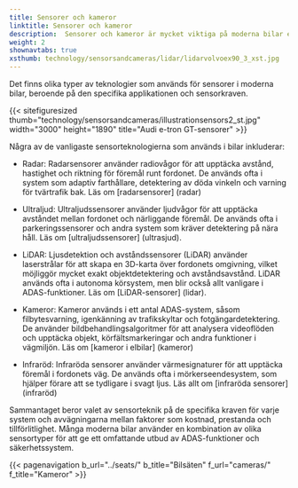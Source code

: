 ```yaml
---
title: Sensorer och kameror
linktitle: Sensorer och kameror
description:  Sensorer och kameror är mycket viktiga på moderna bilar eftersom de spelar en nyckelroll i många av de avancerade förarassistanssystemen. EVKX.net ger dig information om de olika typerna som används i elbilar.
weight: 2
shownavtabs: true
xsthumb: technology/sensorsandcameras/lidar/lidarvolvoex90_3_xst.jpg
---
```

<!-- markdownlint-disable MD033 -->
Det finns olika typer av teknologier som används för sensorer i moderna bilar, beroende på den specifika applikationen och sensorkraven.

{{< sitefiguresized thumb="technology/sensorsandcameras/illustrationsensors2_st.jpg" width="3000" height="1890" title="Audi e-tron GT-sensorer" >}}

Några av de vanligaste sensorteknologierna som används i bilar inkluderar:

- Radar: Radarsensorer använder radiovågor för att upptäcka avstånd, hastighet och riktning för föremål runt fordonet. De används ofta i system som adaptiv farthållare, detektering av döda vinkeln och varning för tvärtrafik bak. Läs om [radarsensorer] (radar)

- Ultraljud: Ultraljudssensorer använder ljudvågor för att upptäcka avståndet mellan fordonet och närliggande föremål. De används ofta i parkeringssensorer och andra system som kräver detektering på nära håll. Läs om [ultraljudssensorer] (ultrasjud).

- LiDAR: Ljusdetektion och avståndssensorer (LiDAR) använder laserstrålar för att skapa en 3D-karta över fordonets omgivning, vilket möjliggör mycket exakt objektdetektering och avståndsavstånd. LiDAR används ofta i autonoma körsystem, men blir också allt vanligare i ADAS-funktioner. Läs om [LiDAR-sensorer] (lidar).

- Kameror: Kameror används i ett antal ADAS-system, såsom filbytesvarning, igenkänning av trafikskyltar och fotgängardetektering. De använder bildbehandlingsalgoritmer för att analysera videoflöden och upptäcka objekt, körfältsmarkeringar och andra funktioner i vägmiljön. Läs om [kameror i elbilar] (kameror)

- Infraröd: Infraröda sensorer använder värmesignaturer för att upptäcka föremål i fordonets väg. De används ofta i mörkerseendesystem, som hjälper förare att se tydligare i svagt ljus. Läs allt om [infraröda sensorer] (infraröd)

Sammantaget beror valet av sensorteknik på de specifika kraven för varje system och avvägningarna mellan faktorer som kostnad, prestanda och tillförlitlighet. Många moderna bilar använder en kombination av olika sensortyper för att ge ett omfattande utbud av ADAS-funktioner och säkerhetssystem.

{{< pagenavigation b_url="../seats/" b_title="Bilsäten" f_url="cameras/" f_title="Kameror" >}}
